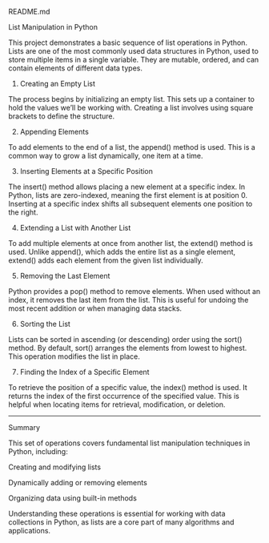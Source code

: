 README.md

List Manipulation in Python

This project demonstrates a basic sequence of list operations in Python. Lists are one of the most commonly used data structures in Python, used to store multiple items in a single variable. They are mutable, ordered, and can contain elements of different data types.

1. Creating an Empty List

The process begins by initializing an empty list. This sets up a container to hold the values we’ll be working with. Creating a list involves using square brackets to define the structure.

2. Appending Elements

To add elements to the end of a list, the append() method is used. This is a common way to grow a list dynamically, one item at a time.

3. Inserting Elements at a Specific Position

The insert() method allows placing a new element at a specific index. In Python, lists are zero-indexed, meaning the first element is at position 0. Inserting at a specific index shifts all subsequent elements one position to the right.

4. Extending a List with Another List

To add multiple elements at once from another list, the extend() method is used. Unlike append(), which adds the entire list as a single element, extend() adds each element from the given list individually.

5. Removing the Last Element

Python provides a pop() method to remove elements. When used without an index, it removes the last item from the list. This is useful for undoing the most recent addition or when managing data stacks.

6. Sorting the List

Lists can be sorted in ascending (or descending) order using the sort() method. By default, sort() arranges the elements from lowest to highest. This operation modifies the list in place.

7. Finding the Index of a Specific Element

To retrieve the position of a specific value, the index() method is used. It returns the index of the first occurrence of the specified value. This is helpful when locating items for retrieval, modification, or deletion.


---

Summary

This set of operations covers fundamental list manipulation techniques in Python, including:

Creating and modifying lists

Dynamically adding or removing elements

Organizing data using built-in methods


Understanding these operations is essential for working with data collections in Python, as lists are a core part of many algorithms and applications.

